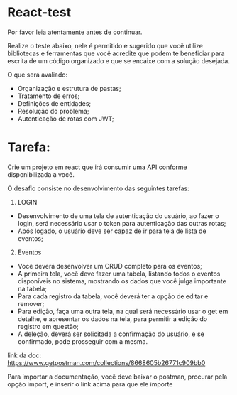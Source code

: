 # React-test
Por favor leia atentamente antes de continuar.

Realize o teste abaixo, nele é permitido e sugerido que vocẽ utilize bibliotecas e ferramentas que você acredite que podem te beneficiar para escrita de um código organizado e que se encaixe com a solução desejada.

O que será avaliado:
- Organização e estrutura de pastas;
- Tratamento de erros;
- Definições de entidades;
- Resolução do problema;
- Autenticação de rotas com JWT;

# Tarefa:

Crie um projeto em react que irá consumir uma API conforme disponibilizada a você.

O desafio consiste no desenvolvimento das seguintes tarefas:

1) LOGIN
 - Desenvolvimento de uma tela de autenticação do usuário, ao fazer o login, será necessário usar o token para autenticação das outras rotas;
 - Após logado, o usuário deve ser capaz de ir para tela de lista de eventos;

2) Eventos
 - Você deverá desenvolver um CRUD completo para os eventos;
 - A primeira tela, você deve fazer uma tabela, listando todos o eventos disponíveis no sistema, mostrando os dados que você julga importante na tabela;
 - Para cada registro da tabela, você deverá ter a opção de editar e remover;
 - Para edição, faça uma outra tela, na qual será necessário usar o get em detalhe, e apresentar os dados na tela, para permitir a edição do registro em questão;
 - A deleção, deverá ser solicitada a confirmação do usuário, e se confirmado, pode prosseguir com a mesma.


link da doc: https://www.getpostman.com/collections/8668605b26771c909bb0

Para importar a documentação, você deve baixar o postman, procurar pela opção import, e inserir o link acima para que ele importe
